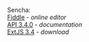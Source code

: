 Sencha:  
[Fiddle](https://fiddle.sencha.com/#view/editor) - _online editor_    
[API 3.4.0](https://docs.sencha.com/extjs/3.4.0/#!/api) - _documentation_      
[ExtJS 3.4](http://cdn.sencha.com/ext/gpl/ext-3.4.1.1-gpl.zip) - _download_    
